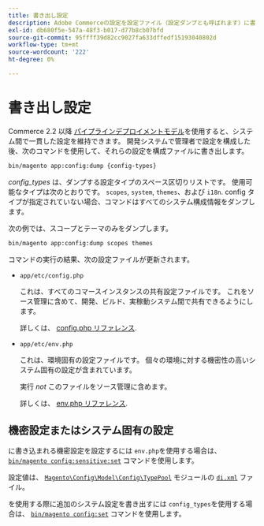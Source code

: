 ```yaml
---
title: 書き出し設定
description: Adobe Commerceの設定を設定ファイル（設定ダンプとも呼ばれます）に書き出します。
exl-id: db680f5e-547a-48f3-b017-d77b8cb07bfd
source-git-commit: 95ffff39d82cc9027fa633dffedf15193040802d
workflow-type: tm+mt
source-wordcount: '222'
ht-degree: 0%

---
```


# 書き出し設定

Commerce 2.2 以降 [パイプラインデプロイメントモデル](../deployment/technical-details.md)を使用すると、システム間で一貫した設定を維持できます。 開発システムで管理者で設定を構成した後、次のコマンドを使用して、それらの設定を構成ファイルに書き出します。

```bash
bin/magento app:config:dump {config-types}
```

_config_types_ は、ダンプする設定タイプのスペース区切りリストです。 使用可能なタイプは次のとおりです。 `scopes`, `system`, `themes`、および `i18n`. config タイプが指定されていない場合、コマンドはすべてのシステム構成情報をダンプします。

次の例では、スコープとテーマのみをダンプします。

```bash
bin/magento app:config:dump scopes themes
```

コマンドの実行の結果、次の設定ファイルが更新されます。

- `app/etc/config.php`

  これは、すべてのコマースインスタンスの共有設定ファイルです。
これをソース管理に含めて、開発、ビルド、実稼動システム間で共有できるようにします。

  詳しくは、 [config.php リファレンス](../reference/config-reference-configphp.md).

- `app/etc/env.php`

  これは、環境固有の設定ファイルです。
個々の環境に対する機密性の高いシステム固有の設定が含まれています。

  実行 _not_ このファイルをソース管理に含めます。

  詳しくは、 [env.php リファレンス](../reference/config-reference-envphp.md).

## 機密設定またはシステム固有の設定

に書き込まれる機密設定を設定するには `env.php`を使用する場合は、 [`bin/magento config:sensitive:set`](set-configuration-values.md#set-values) コマンドを使用します。

設定値は、 [`Magento\Config\Model\Config\TypePool`](https://github.com/magento/magento2/blob/2.4/app/code/Magento/Config/Model/Config/TypePool.php) モジュールの [`di.xml`](https://developer.adobe.com/commerce/php/development/configuration/sensitive-environment-settings/#how-to-specify-values-as-sensitive-or-system-specific) ファイル。

を使用する際に追加のシステム設定を書き出すには `config_types`を使用する場合は、 [`bin/magento config:set`](set-configuration-values.md#set-values) コマンドを使用します。
